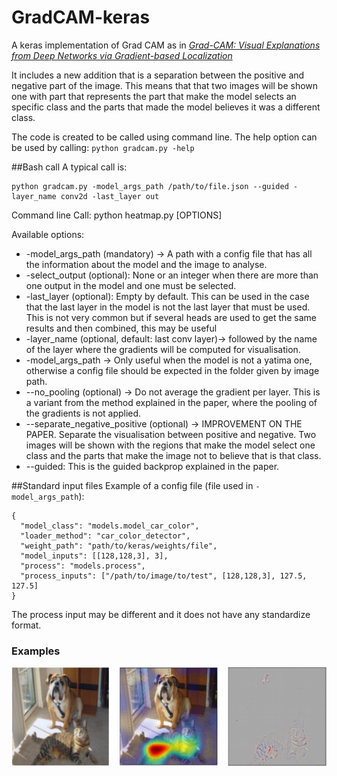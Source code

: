 # GradCAM-keras
A keras implementation of Grad CAM as in <a href=https://arxiv.org/pdf/1610.02391.pdf><i> Grad-CAM: Visual Explanations from Deep Networks
via Gradient-based Localization </i></a>

It includes a new addition that is a separation between the positive and negative part of the image. This means that that two images will be shown one with part that represents the part that make the model selects an specific class and the parts that made the model believes it was a different class. 

The code is created to be called using command line. The help option can be used by calling:
`python gradcam.py -help`

##Bash call
A typical call is:
```
python gradcam.py -model_args_path /path/to/file.json --guided -layer_name conv2d -last_layer out
```

Command line
Call: python heatmap.py [OPTIONS]

Available options:

- -model_args_path (mandatory) -> A path with a config file that has all the information about the model and the image to analyse.
- -select_output (optional): None or an integer when there are more than one output in the model and one must be selected.
- -last_layer (optional): Empty by default. This can be used in the case that the last layer in the model is not the last layer that must be used.
                        This is not very common but if several heads are used to get the same results and then combined, this may be useful
- -layer_name (optional, default: last conv layer)-> followed by the name of the layer where the gradients will be computed for visualisation.
- -model_args_path -> Only useful when the model is not a yatima one, otherwise a config file should be expected in the folder given by image path.
- --no_pooling (optional) -> Do not average the gradient per layer. This is a variant from the method explained in the paper, where the pooling of the gradients is not applied.
- --separate_negative_positive (optional) -> IMPROVEMENT ON THE PAPER. Separate the visualisation between positive and negative. Two images will be shown with the regions that make the model select one class and the parts that make the image not to believe that is that class.
- --guided: This is the guided backprop explained in the paper.


##Standard input files
Example of a config file (file used in `-model_args_path`):
```
{
  "model_class": "models.model_car_color",
  "loader_method": "car_color_detector",
  "weight_path": "path/to/keras/weights/file",
  "model_inputs": [[128,128,3], 3],
  "process": "models.process",
  "process_inputs": ["/path/to/image/to/test", [128,128,3], 127.5, 127.5]
}
```

The process input may be different and it does not have any standardize format.

### Examples
![](cat.bmp)